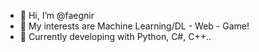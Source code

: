 - 👋 Hi, I’m @faegnir
- 👀 My interests are Machine Learning/DL - Web - Game!
- 🌱 Currently developing with Python, C#, C++..

